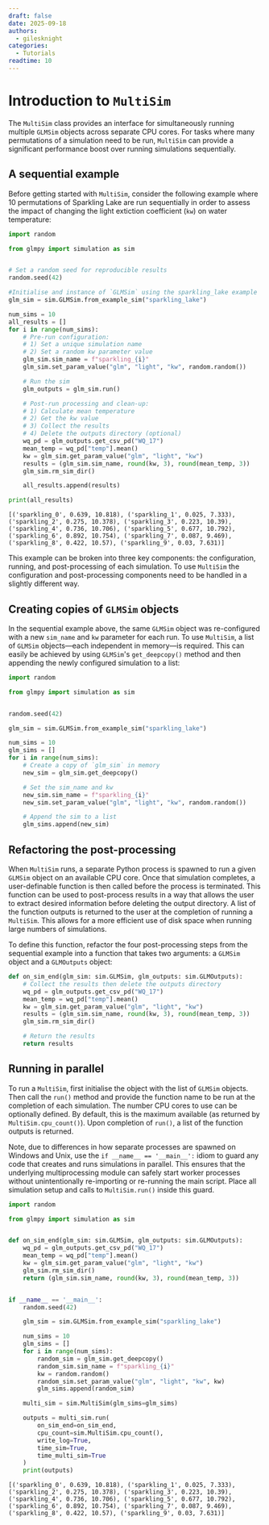 ```yaml
---
draft: false 
date: 2025-09-18 
authors:
  - gilesknight
categories:
  - Tutorials
readtime: 10
---
```


# Introduction to `MultiSim`

The `MultiSim` class provides an interface for simultaneously running
multiple `GLMSim` objects across separate CPU cores. For tasks where 
many permutations of a simulation need to be run, `MultiSim` can 
provide a significant performance boost over running simulations 
sequentially.

<!-- more -->

## A sequential example

Before getting started with `MultiSim`, consider the following example
where 10 permutations of Sparkling Lake are run sequentially in order 
to assess the impact of changing the light extiction coefficient (`kw`) 
on water temperature:

```python
import random

from glmpy import simulation as sim


# Set a random seed for reproducible results
random.seed(42)

#Initialise and instance of `GLMSim` using the sparkling_lake example
glm_sim = sim.GLMSim.from_example_sim("sparkling_lake")

num_sims = 10
all_results = []
for i in range(num_sims):
    # Pre-run configuration:
    # 1) Set a unique simulation name
    # 2) Set a random kw parameter value
    glm_sim.sim_name = f"sparkling_{i}"
    glm_sim.set_param_value("glm", "light", "kw", random.random())

    # Run the sim
    glm_outputs = glm_sim.run()

    # Post-run processing and clean-up: 
    # 1) Calculate mean temperature
    # 2) Get the kw value
    # 3) Collect the results
    # 4) Delete the outputs directory (optional)
    wq_pd = glm_outputs.get_csv_pd("WQ_17")
    mean_temp = wq_pd["temp"].mean()
    kw = glm_sim.get_param_value("glm", "light", "kw")
    results = (glm_sim.sim_name, round(kw, 3), round(mean_temp, 3))
    glm_sim.rm_sim_dir()

    all_results.append(results)

print(all_results)
```

```
[('sparkling_0', 0.639, 10.818), ('sparkling_1', 0.025, 7.333), ('sparkling_2', 0.275, 10.378), ('sparkling_3', 0.223, 10.39), ('sparkling_4', 0.736, 10.706), ('sparkling_5', 0.677, 10.792), ('sparkling_6', 0.892, 10.754), ('sparkling_7', 0.087, 9.469), ('sparkling_8', 0.422, 10.57), ('sparkling_9', 0.03, 7.631)]
```

This example can be broken into three key components: the 
configuration, running, and post-processing of each simulation. To use
`MultiSim` the configuration and post-processing components need to be 
handled in a slightly different way.

## Creating copies of `GLMSim` objects

In the sequential example above, the same `GLMSim` object was 
re-configured with a new `sim_name` and `kw` parameter for each run. 
To use `MultiSim`,  a list of `GLMSim` objects—each independent in 
memory—is required. This can easily be achieved by using `GLMSim`'s 
`get_deepcopy()` method and then appending the newly configured 
simulation to a list:

```python
import random

from glmpy import simulation as sim


random.seed(42)

glm_sim = sim.GLMSim.from_example_sim("sparkling_lake")

num_sims = 10
glm_sims = []
for i in range(num_sims):
    # Create a copy of `glm_sim` in memory
    new_sim = glm_sim.get_deepcopy()

    # Set the sim_name and kw
    new_sim.sim_name = f"sparkling_{i}"
    new_sim.set_param_value("glm", "light", "kw", random.random())

    # Append the sim to a list
    glm_sims.append(new_sim)
```

## Refactoring the post-processing

When `MultiSim` runs, a separate Python process is spawned to run a 
given `GLMSim` object on an available CPU core. Once that simulation
completes, a user-definable function is then called before the process 
is terminated. This function can be used to post-process results in a 
way that allows the user to extract desired information before deleting 
the output directory. A list of the function outputs is returned to the 
user at the completion of running a `MultiSim`. This allows for a more
efficient use of disk space when running large numbers of simulations.

To define this function, refactor the four post-processing steps from 
the sequential example into a function that takes two arguments: a 
`GLMSim` object and a `GLMOutputs` object:

```python
def on_sim_end(glm_sim: sim.GLMSim, glm_outputs: sim.GLMOutputs):
    # Collect the results then delete the outputs directory
    wq_pd = glm_outputs.get_csv_pd("WQ_17")
    mean_temp = wq_pd["temp"].mean()
    kw = glm_sim.get_param_value("glm", "light", "kw")
    results = (glm_sim.sim_name, round(kw, 3), round(mean_temp, 3))
    glm_sim.rm_sim_dir()

    # Return the results
    return results
```

## Running in parallel

To run a `MultiSim`, first initialise the object with the list of 
`GLMSim` objects. Then call the `run()` method and provide the 
function name to be run at the completion of each simulation. The 
number CPU cores to use can be optionally defined. By default, this is 
the maximum available (as returned by `MultiSim.cpu_count()`). Upon 
completion of `run()`, a list of the function outputs is returned.

Note, due to differences in how separate processes are spawned on 
Windows and Unix, use the `if __name__ == '__main__':` idiom to guard 
any code that creates and runs simulations in parallel. This ensures 
that the underlying multiprocessing module can safely start worker 
processes without unintentionally re-importing or re-running the main 
script. Place all simulation setup and calls to `MultiSim.run()` inside 
this guard.

```python
import random

from glmpy import simulation as sim


def on_sim_end(glm_sim: sim.GLMSim, glm_outputs: sim.GLMOutputs):
    wq_pd = glm_outputs.get_csv_pd("WQ_17")
    mean_temp = wq_pd["temp"].mean()
    kw = glm_sim.get_param_value("glm", "light", "kw")
    glm_sim.rm_sim_dir()
    return (glm_sim.sim_name, round(kw, 3), round(mean_temp, 3))


if __name__ == '__main__':
    random.seed(42)

    glm_sim = sim.GLMSim.from_example_sim("sparkling_lake")

    num_sims = 10
    glm_sims = []
    for i in range(num_sims):
        random_sim = glm_sim.get_deepcopy()
        random_sim.sim_name = f"sparkling_{i}"
        kw = random.random()
        random_sim.set_param_value("glm", "light", "kw", kw)
        glm_sims.append(random_sim)

    multi_sim = sim.MultiSim(glm_sims=glm_sims)

    outputs = multi_sim.run(
        on_sim_end=on_sim_end,
        cpu_count=sim.MultiSim.cpu_count(),
        write_log=True,
        time_sim=True,
        time_multi_sim=True
    )
    print(outputs)
```

```
[('sparkling_0', 0.639, 10.818), ('sparkling_1', 0.025, 7.333), ('sparkling_2', 0.275, 10.378), ('sparkling_3', 0.223, 10.39), ('sparkling_4', 0.736, 10.706), ('sparkling_5', 0.677, 10.792), ('sparkling_6', 0.892, 10.754), ('sparkling_7', 0.087, 9.469), ('sparkling_8', 0.422, 10.57), ('sparkling_9', 0.03, 7.631)]
```
